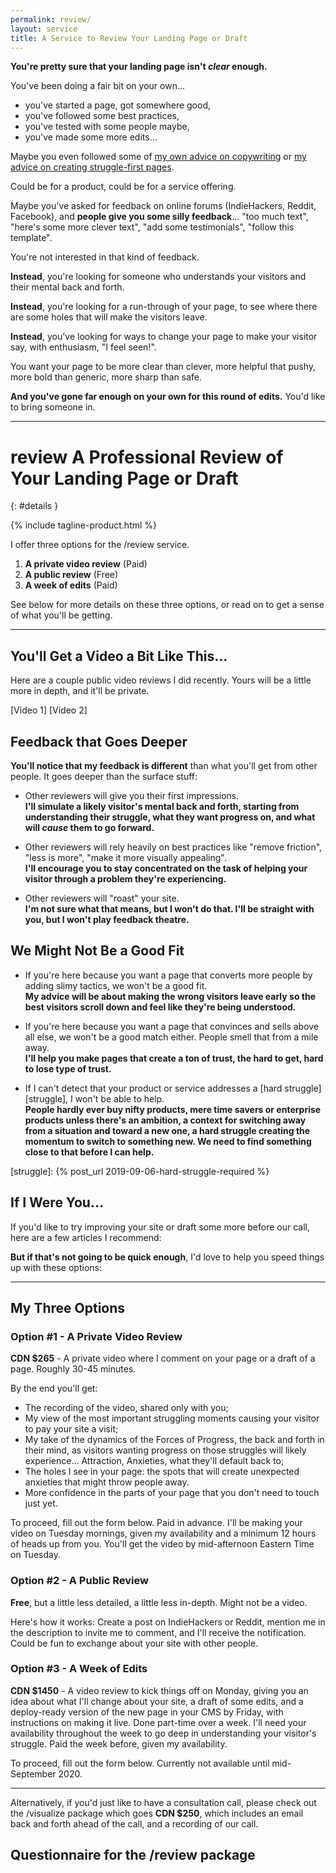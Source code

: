 ```yaml
---
permalink: review/
layout: service
title: A Service to Review Your Landing Page or Draft
---
```


<div class="pitch-lead-up" markdown="1">

**You're pretty sure that your landing page isn't _clear_ enough.**

You've been doing a fair bit on your own...

* you've started a page, got somewhere good,
* you've followed some best practices,
* you've tested with some people maybe,
* you've made some more edits...

Maybe you even followed some of [my own advice on copywriting](/articles) or [my advice on creating struggle-first pages](/struggle-first).

Could be for a product, could be for a service offering.

<div class="pitch-lead-up-block" markdown="1">

Maybe you've asked for feedback on online forums (IndieHackers, Reddit, Facebook), and **people give you some silly feedback**... "too much text", "here's some more clever text", "add some testimonials", "follow this template".

You're not interested in that kind of feedback.

**Instead**, you're looking for someone who understands your visitors and their mental back and forth.

**Instead**, you're looking for a run-through of your page, to see where there are some holes that will make the visitors leave.

**Instead**, you've looking for ways to change your page to make your visitor say, with enthusiasm, "I feel seen!".

</div>

<div class="pitch-lead-up-block" markdown="1">

You want your page to be more clear than clever, more helpful that pushy, more bold than generic, more sharp than safe.

**And you've gone far enough on your own for this round of edits.** You'd like to bring someone in.

</div>

</div>

---

<div class="pitch-solution" markdown="1">

# <span class="service-slug">review</span> A Professional Review of Your Landing Page or Draft
{: #details }

<div class="tagline pitch-solution-tagline pull-up" markdown="1">
{% include tagline-product.html %}
</div>

I offer three options for the /review service.

1. **A private video review** (Paid)
2. **A public review** (Free)
3. **A week of edits** (Paid)

See below for more details on these three options, or read on to get a sense of what you'll be getting.

</div>

---

## You'll Get a Video a Bit Like This...

Here are a couple public video reviews I did recently. Yours will be a little more in depth, and it'll be private.

[Video 1] [Video 2]

## Feedback that Goes Deeper

**You'll notice that my feedback is different** than what you'll get from other people. It goes deeper than the surface stuff:

* Other reviewers will give you their first impressions.  
**I'll simulate a likely visitor's mental back and forth, starting from understanding their struggle, what they want progress on, and what will _cause_ them to go forward.**

* Other reviewers will rely heavily on best practices like "remove friction", "less is more", "make it more visually appealing".  
**I'll encourage you to stay concentrated on the task of helping your visitor through a problem they're experiencing.**

* Other reviewers will "roast" your site.  
**I'm not sure what that means, but I won't do that. I'll be straight with you, but I won't play feedback theatre.**

## We Might Not Be a Good Fit

* If you're here because you want a page that converts more people by adding slimy tactics, we won't be a good fit.  
**My advice will be about making the wrong visitors leave early so the best visitors scroll down and feel like they're being understood.**

* If you're here because you want a page that convinces and sells above all else, we won't be a good match either. People smell that from a mile away.  
**I'll help you make pages that create a ton of trust, the hard to get, hard to lose type of trust.**

* If I can't detect that your product or service addresses a [hard struggle][struggle], I won't be able to help.  
**People hardly ever buy nifty products, mere time savers or enterprise products unless there's an ambition, a context for switching away from a situation and toward a new one, a hard struggle creating the momentum to switch to something new. We need to find something close to that before I can help.**

[struggle]: {% post_url 2019-09-06-hard-struggle-required %}

## If I Were You...

If you'd like to try improving your site or draft some more before our call, here are a few articles I recommend:


**But if that's not going to be quick enough**, I'd love to help you speed things up with these options:

---

## My Three Options

### Option #1 - A Private Video Review

**CDN $265** - A private video where I comment on your page or a draft of a page. Roughly 30-45 minutes.

By the end you'll get:

* The recording of the video, shared only with you;
* My view of the most important struggling moments causing your visitor to pay your site a visit;
* My take of the dynamics of the Forces of Progress, the back and forth in their mind, as visitors wanting progress on those struggles will likely experience... Attraction, Anxieties, what they'll default back to;
* The holes I see in your page: the spots that will create unexpected anxieties that might throw people away.
* More confidence in the parts of your page that you don't need to touch just yet.

To proceed, fill out the form below. Paid in advance. I'll be making your video on Tuesday mornings, given my availability and a minimum 12 hours of heads up from you. You'll get the video by mid-afternoon Eastern Time on Tuesday.

### Option #2 - A Public Review

**Free**, but a little less detailed, a little less in-depth. Might not be a video.

Here's how it works: Create a post on IndieHackers or Reddit, mention me in the description to invite me to comment, and I'll receive the notification. Could be fun to exchange about your site with other people.

### Option #3 - A Week of Edits

**CDN $1450** - A video review to kick things off on Monday, giving you an idea about what I'll change about your site, a draft of some edits, and a deploy-ready version of the new page in your CMS by Friday, with instructions on making it live. Done part-time over a week. I'll need your availability throughout the week to go deep in understanding your visitor's struggle. Paid the week before, given my availability.

To proceed, fill out the form below. Currently not available until mid-September 2020.

---

Alternatively, if you'd just like to have a consultation call, please check out the /visualize package which goes **CDN $250**, which includes an email back and forth ahead of the call, and a recording of our call.

## Questionnaire for the /review package
